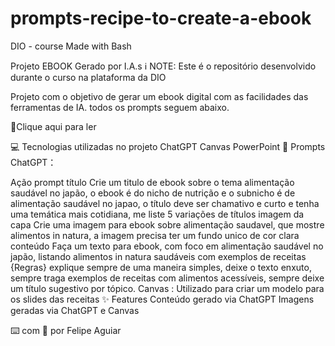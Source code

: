 # prompts-recipe-to-create-a-ebook


DIO - course Made with Bash

Projeto EBOOK Gerado por I.A.s
ℹ️ NOTE: Este é o repositório desenvolvido durante o curso na plataforma da DIO

Projeto com o objetivo de gerar um ebook digital com as facilidades das ferramentas de IA. todos os prompts seguem abaixo.

📕Clique aqui para ler

💻 Tecnologias utilizadas no projeto
ChatGPT
Canvas
PowerPoint
🧠 Prompts
ChatGPT：

Ação	prompt
título	Crie um titulo de ebook sobre o tema alimentação saudável no japão, o ebook é do nicho de nutrição e o subnicho é de alimentação saudável no japao, o título deve ser chamativo e curto e tenha uma temática mais cotidiana, me liste 5 variações de títulos
imagem da capa  Crie uma imagem para ebook sobre alimentação saudavel, que mostre alimentos in natura, a imagem precisa ter um fundo unico de cor clara
conteúdo	Faça um texto para ebook, com foco em alimentação saudável no japão, listando alimentos in natura saudáveis com exemplos de receitas {Regras} explique sempre de uma maneira simples, deixe o texto enxuto, sempre traga exemplos de receitas com alimentos acessíveis, sempre deixe um título sugestivo por tópico.
Canvas :
Utilizado para criar um modelo para os slides das receitas
✨ Features
Conteúdo gerado via ChatGPT
Imagens geradas via ChatGPT e Canvas




⌨️ com 💜 por Felipe Aguiar
